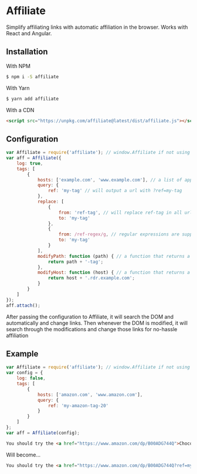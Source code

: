 # Affiliate
Simplify affiliating links with automatic affiliation in the browser. Works with React and Angular.

## Installation

With NPM
```bash
$ npm i -S affiliate
```

With Yarn
```bash
$ yarn add affiliate
```

With a CDN
```html
<script src="https://unpkg.com/affiliate@latest/dist/affiliate.js"></script>
```

## Configuration

```js
var Affiliate = require('affiliate'); // window.Affiliate if not using webpack or browserify
var aff = Affiliate({
    log: true,
    tags: [
        {
            hosts: ['example.com', 'www.example.com'], // a list of applicable hosts
            query: {
                ref: 'my-tag' // will output a url with ?ref=my-tag
            },
            replace: [
                {
                    from: 'ref-tag', // will replace ref-tag in all urls with my tag
                    to: 'my-tag'
                },
                {
                    from: /ref-regex/g, // regular expressions are supported
                    to: 'my-tag'
                }
            ],
            modifyPath: function (path) { // a function that returns a new path
                return path + '-tag';
            },
            modifyHost: function (host) { // a function that returns a new host
                return host + '.rdr.example.com';
            }
        }
    ]
});
aff.attach();
```

After passing the configuration to Affiliate, it will search the DOM and automatically and change links. Then whenever the DOM is modified, it will search through the modifications and change those links for no-hassle affiliation

## Example

```js
var Affiliate = require('affiliate'); // window.Affiliate if not using webpack or browserify
var config = {
    log: false,
    tags: [
        {
            hosts: ['amazon.com', 'www.amazon.com'],
            query: {
                ref: 'my-amazon-tag-20'
            }
        }
    ]
};
var aff = Affiliate(config);
```

```html
You should try the <a href="https://www.amazon.com/dp/B00ADG744Q">Chocolate Passport</a>.
```

Will become...
```html
You should try the <a href="https://www.amazon.com/dp/B00ADG744Q?ref=my-amazon-tag-20">Chocolate Passport</a>.
```